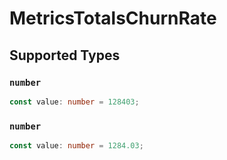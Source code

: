 # MetricsTotalsChurnRate


## Supported Types

### `number`

```typescript
const value: number = 128403;
```

### `number`

```typescript
const value: number = 1284.03;
```

